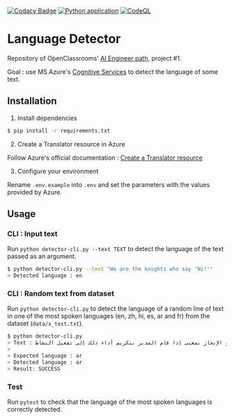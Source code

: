 [![Codacy Badge](https://api.codacy.com/project/badge/Grade/2378cec53a2c4de8aaeedb464367e709)](https://app.codacy.com/gh/fleuryc/oc_ingenieur-ia_P1-decouvrez-le-metier-d-ingenieur-ia?utm_source=github.com&utm_medium=referral&utm_content=fleuryc/oc_ingenieur-ia_P1-decouvrez-le-metier-d-ingenieur-ia&utm_campaign=Badge_Grade_Settings)
[![Python application](https://github.com/fleuryc/oc_ingenieur-ia_P1-decouvrez-le-metier-d-ingenieur-ia/actions/workflows/python-app.yml/badge.svg)](https://github.com/fleuryc/oc_ingenieur-ia_P1-decouvrez-le-metier-d-ingenieur-ia/actions/workflows/python-app.yml) [![CodeQL](https://github.com/fleuryc/oc_ingenieur-ia_P1-decouvrez-le-metier-d-ingenieur-ia/actions/workflows/codeql-analysis.yml/badge.svg)](https://github.com/fleuryc/oc_ingenieur-ia_P1-decouvrez-le-metier-d-ingenieur-ia/actions/workflows/codeql-analysis.yml)

# Language Detector

Repository of OpenClassrooms' [AI Engineer path](https://openclassrooms.com/fr/paths/188-ingenieur-ia), project #1.

Goal : use MS Azure's [Cognitive Services](https://docs.microsoft.com/en-us/azure/cognitive-services/translator/reference/v3-0-detect) to detect the language of some text.

## Installation

1. Install dependencies

```bash
$ pip install -r requirements.txt
```

2. Create a Translator resource in Azure

Follow Azure's official documentation : [Create a Translator resource
](https://docs.microsoft.com/en-us/azure/cognitive-services/translator/translator-how-to-signup)

3. Configure your environment

Rename `.env.example` into `.env` and set the parameters with the values provided by Azure.

## Usage

### CLI : Input text

Run `python detector-cli.py --text TEXT` to detect the language of the text passed as an argument.

```bash
$ python detector-cli.py --text "We are the knights who say 'Ni!'"
> Detected language : en
```

### CLI : Random text from dataset

Run `python detector-cli.py` to detect the language of a random line of text in one of the most spoken languages (en, zh, hi, es, ar and fr) from the dataset (`data/x_test.txt`).

```bash
$ python detector-cli.py
> Text : عملية التقويم أي إذا كان هناك درجات للنشاط يحاسب عليها التلميذ في تقصيره وتفاعلة أداء ذلك إلى التحاق بالنشاط و الإمكانيات المتاحة أي إذا كان هناك توفير الأدوات والأنشطة وتوفرت الأماكن كان النشاط كثير و أخيراً التوجيه نحو الإنجاز بمعنى إذا قام المدير بتكريم أداء ذلك إلى تفعيل النشاط.
>
> Expected language : ar
> Detected language : ar
> Result: SUCCESS
```

### Test

Run `pytest` to check that the language of the most spoken languages is correctly detected.
